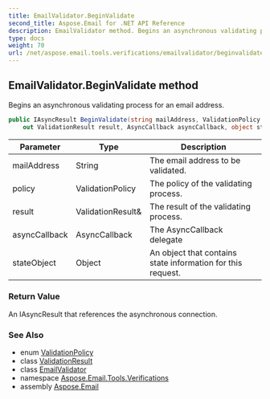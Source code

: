 ```yaml
---
title: EmailValidator.BeginValidate
second_title: Aspose.Email for .NET API Reference
description: EmailValidator method. Begins an asynchronous validating process for an email address
type: docs
weight: 70
url: /net/aspose.email.tools.verifications/emailvalidator/beginvalidate/
---
```

## EmailValidator.BeginValidate method

Begins an asynchronous validating process for an email address.

```csharp
public IAsyncResult BeginValidate(string mailAddress, ValidationPolicy policy, 
    out ValidationResult result, AsyncCallback asyncCallback, object stateObject)
```

| Parameter | Type | Description |
| --- | --- | --- |
| mailAddress | String | The email address to be validated. |
| policy | ValidationPolicy | The policy of the validating process. |
| result | ValidationResult& | The result of the validating process. |
| asyncCallback | AsyncCallback | The AsyncCallback delegate |
| stateObject | Object | An object that contains state information for this request. |

### Return Value

An IAsyncResult that references the asynchronous connection.

### See Also

* enum [ValidationPolicy](../../validationpolicy/)
* class [ValidationResult](../../validationresult/)
* class [EmailValidator](../)
* namespace [Aspose.Email.Tools.Verifications](../../emailvalidator/)
* assembly [Aspose.Email](../../../)


